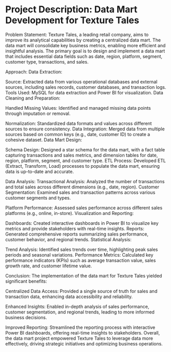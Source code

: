 # Project Description: Data Mart Development for Texture Tales

Problem Statement:
Texture Tales, a leading retail company, aims to improve its analytical capabilities by creating a centralized data mart. The data mart will consolidate key business metrics, enabling more efficient and insightful analysis. The primary goal is to design and implement a data mart that includes essential data fields such as date, region, platform, segment, customer type, transactions, and sales.

Approach:
Data Extraction:

Source:
Extracted data from various operational databases and external sources, including sales records, customer databases, and transaction logs.
Tools Used: MySQL for data extraction and Power BI for visualization.
Data Cleaning and Preparation:

Handled Missing Values: Identified and managed missing data points through imputation or removal.

Normalization: 
Standardized data formats and values across different sources to ensure consistency.
Data Integration: Merged data from multiple sources based on common keys (e.g., date, customer ID) to create a cohesive dataset.
Data Mart Design:

Schema Design:
Designed a star schema for the data mart, with a fact table capturing transactions and sales metrics, and dimension tables for date, region, platform, segment, and customer type.
ETL Process: Developed ETL (Extract, Transform, Load) processes to populate the data mart, ensuring data is up-to-date and accurate.

Data Analysis:
Transactional Analysis: Analyzed the number of transactions and total sales across different dimensions (e.g., date, region).
Customer Segmentation: Examined sales and transaction patterns across various customer segments and types.

Platform Performance: 
Assessed sales performance across different sales platforms (e.g., online, in-store).
Visualization and Reporting:

Dashboards: 
Created interactive dashboards in Power BI to visualize key metrics and provide stakeholders with real-time insights.
Reports: Generated comprehensive reports summarizing sales performance, customer behavior, and regional trends.
Statistical Analysis:

Trend Analysis:
Identified sales trends over time, highlighting peak sales periods and seasonal variations.
Performance Metrics: Calculated key performance indicators (KPIs) such as average transaction value, sales growth rate, and customer lifetime value.

Conclusion:
The implementation of the data mart for Texture Tales yielded significant benefits:

Centralized Data Access: 
Provided a single source of truth for sales and transaction data, enhancing data accessibility and reliability.

Enhanced Insights:
Enabled in-depth analysis of sales performance, customer segmentation, and regional trends, leading to more informed business decisions.

Improved Reporting: 
Streamlined the reporting process with interactive Power BI dashboards, offering real-time insights to stakeholders.
Overall, the data mart project empowered Texture Tales to leverage data more effectively, driving strategic initiatives and optimizing business operations.


